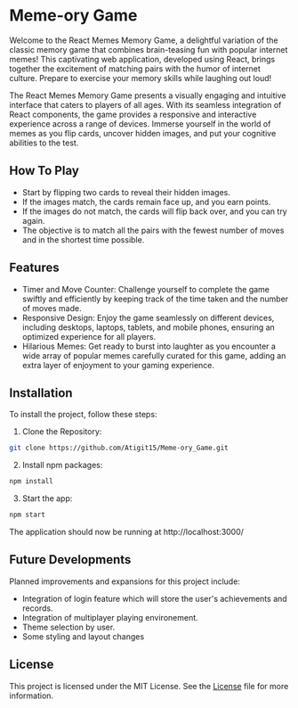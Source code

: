 
# Meme-ory Game

Welcome to the React Memes Memory Game, a delightful variation of the classic memory game that combines brain-teasing fun with popular internet memes! This captivating web application, developed using React, brings together the excitement of matching pairs with the humor of internet culture. Prepare to exercise your memory skills while laughing out loud!

The React Memes Memory Game presents a visually engaging and intuitive interface that caters to players of all ages. With its seamless integration of React components, the game provides a responsive and interactive experience across a range of devices. Immerse yourself in the world of memes as you flip cards, uncover hidden images, and put your cognitive abilities to the test.


## How To Play

- Start by flipping two cards to reveal their hidden images.
- If the images match, the cards remain face up, and you earn points.
- If the images do not match, the cards will flip back over, and you can try again.
- The objective is to match all the pairs with the fewest number of moves and in the shortest time possible.


## Features

- Timer and Move Counter: Challenge yourself to complete the game swiftly and efficiently by keeping track of the time taken and the number of moves made.
- Responsive Design: Enjoy the game seamlessly on different devices, including desktops, laptops, tablets, and mobile phones, ensuring an optimized experience for all players.
- Hilarious Memes: Get ready to burst into laughter as you encounter a wide array of popular memes carefully curated for this game, adding an extra layer of enjoyment to your gaming experience.


## Installation

To install the project, follow these steps:

1. Clone the Repository:
```bash
git clone https://github.com/Atigit15/Meme-ory_Game.git
```
2. Install npm packages:
```bash
npm install 
```
3. Start the app:
 ```bash
npm start
   ```

The application should now be running at http://localhost:3000/

<!-- ## Screenshots

<!-- ![Dashboard](https://github.com/Gaurang105/Finanseer/blob/master/images/dash.png?raw=true)

![Predictions](https://github.com/Gaurang105/Finanseer/blob/master/images/ml.png?raw=true) -->

<!-- ### Code for backend
The backend code includes RESTful API endpoints for fetching data related to KPIs, products, and transactions. It connects to the MongoDB database using Mongoose and follows best practices for code organization and structure.

## Database Design

### Database used
The application uses MongoDB, a popular NoSQL document-based database, for storing data.

### Database schema and Tables used
The database has three collections: KPI, Product, and Transaction. The schemas for these collections are defined using Mongoose.

- The KPI schema stores the total profit, revenue, expenses, and monthly and daily data.
- The Product schema contains information about the products, including their name, price, and description.
- The Transaction schema stores transactional data such as date, revenue, and expenses.## Screenshots

![Database Architecture](https://github.com/Gaurang105/Finanseer/blob/master/images/db.architecture.png?raw=true)

![Kpis](https://github.com/Gaurang105/Finanseer/blob/master/images/db.kpis.png?raw=true)

![Products](https://github.com/Gaurang105/Finanseer/blob/master/images/db.products.png?raw=true)

![Transactions](https://github.com/Gaurang105/Finanseer/blob/master/images/db.transactions.png?raw=true)
## Acknowledgements

 - [React](https://react.dev/)
 - [Material-UI](https://mui.com/core/)
 - [Vite](https://vitejs.dev/)
 - [Recharts](https://recharts.org/en-US/)
 - [Node.js](https://nodejs.org/en)
 - [Express](https://expressjs.com/)
 - [Mongoose](https://mongoosejs.com/)
 - [MongoDB](https://www.mongodb.com/)
 -->

## Future Developments

Planned improvements and expansions for this project include:

- Integration of login feature which will store the user's achievements and records.
- Integration of multiplayer playing environement.
- Theme selection by user.
- Some styling and layout changes

## License

This project is licensed under the MIT License. See the [License](https://choosealicense.com/licenses/mit/) file for more information.
